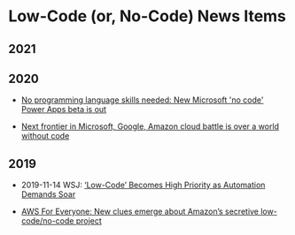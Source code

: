 
# Low-Code (or, No-Code) News Items


## 2021



## 2020

- [No programming language skills needed: New Microsoft 'no code' Power Apps beta is out](https://www.zdnet.com/article/no-programming-language-skills-needed-new-microsoft-no-code-power-apps-beta-is-out/)

- [Next frontier in Microsoft, Google, Amazon cloud battle is over a world without code](https://www.cnbc.com/2020/04/01/new-microsoft-google-amazon-cloud-battle-over-world-without-code.html)


## 2019 

- 2019-11-14 WSJ: [‘Low-Code’ Becomes High Priority as Automation Demands Soar ](https://www.wsj.com/articles/low-code-becomes-high-priority-as-automation-demands-soar-11573775663?_lrsc=967b6e97-5ac1-4f4c-b99f-6586e335d445)

- [AWS For Everyone: New clues emerge about Amazon’s secretive low-code/no-code project](https://www.geekwire.com/2019/aws-everyone-new-clues-emerge-amazons-secretive-low-code-no-code-project/)

